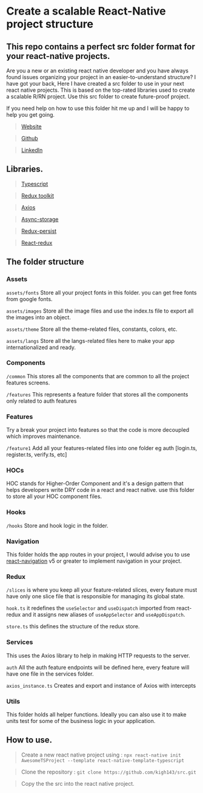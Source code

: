 # Create a scalable React-Native project structure

## This repo contains a perfect src folder format for your react-native projects.

Are you a new or an existing react native developer and you have always found issues organizing your project in an easier-to-understand structure? I have got your back, Here I have created a src folder to use in your next react native projects. This is  based on the top-rated libraries used to create a scalable R/RN project. Use this src folder to create future-proof project.

If you need help on how to use this folder hit me up and I will be happy to help you get going.

>   [Website](https://ghkatende.com)

>   [Github](https://github.com/kigh143)

>   [LinkedIn](https://www.linkedin.com/in/hakim-katende-710375148)


##  Libraries.

>   [Typescript](https://www.typescriptlang.org/) 

>   [Redux toolkit](https://redux-toolkit.js.org/)

>   [Axios](https://www.npmjs.com/package/axios)

>   [Async-storage](https://github.com/react-native-async-storage/async-storage)

>   [Redux-persist](https://www.npmjs.com/package/redux-persist)

>  [ React-redux](https://www.npmjs.com/package/react-redux)


##  The folder structure

### Assets

`assets/fonts` Store all your project fonts in this folder. you can get free fonts from google fonts.

`assets/images` Store all the image files and use the index.ts file to export all the images into an object.

`assets/theme`  Store all the theme-related files, constants, colors, etc.

`assets/langs` Store all the langs-related files here to make your app internationalized and ready.

### Components

`/common` This stores all the components that are common to all the project features screens.

`/features` This represents a feature folder that stores all the components only related to auth features

### Features

Try a break your project into features so that the code is more decoupled which improves maintenance.

`/feature1` Add all your features-related files into one folder eg auth [login.ts, register.ts, verify.ts, etc]

### HOCs

HOC stands for Higher-Order Component and it's a design pattern that helps developers write DRY code in a react and react native. use this folder to store all your HOC component files.

### Hooks

`/hooks` Store and hook logic in the folder.

### Navigation

This folder holds the app routes in your project, I would advise you to use [react-navigation](https://reactnavigation.org/) v5 or greater to implement navigation in your project.

### Redux

`/slices` is where you keep all your feature-related slices, every feature must have only one slice file that is responsible for managing its global state.

`hook.ts` it redefines the `useSelector` and `useDispatch` imported from react-redux and it assigns new aliases of `useAppSelector` and `useAppDispatch`.

`store.ts` this defines the structure of the redux store.

### Services

This uses  the Axios library to help in making HTTP requests to the server. 

`auth`  All the auth feature endpoints will be defined here, every feature will have one file in the services folder.

`axios_instance.ts` Creates and export and instance of Axios with intercepts

### Utils

This folder holds all helper functions. Ideally you can also use it to make units test for some of the business logic in your application.

##  How to use.

> Create a new react native project using : `npx react-native init AwesomeTSProject --template react-native-template-typescript`

> Clone the repository : `git clone https://github.com/kigh143/src.git`

> Copy the the src into the react native project. 
